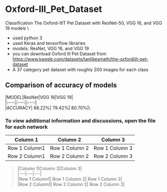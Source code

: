 # Oxford-III_Pet_Dataset
Classification The Oxford-IIIT Pet Dataset with ResNet-50, VGG 16, and VGG 19 models
\
 - used python 3
 - used Keras and tensorflow libraries
 - models: ResNet, VGG 16, and VGG 19
 - you can download Oxford III Pet Dataset from https://www.kaggle.com/datasets/tanlikesmath/the-oxfordiiit-pet-dataset
 - A 37 category pet dataset with roughly 200 images for each class


## Comparison of accuracy of models

|MODEL|ResNet|VGG 16|VGG 19|\
|:---:|:---:|:---:|\
|ACCURACY| 88.22%| 79.42%| 80.70%|\


### To view additional information and discussions, open the file for each network


|Column 1|Column 2|Column 3|
|---|---|---|
|Row 1 Column1| Row 1 Column 2| Row 1 Column 3|
|Row 2 Column1| Row 2 Column 2| Row 2 Column 3|

>\|Column 1|Column 2|Column 3|<br>
>\|---|---|---|<br>
>\|Row 1 Column1| Row 1 Column 2| Row 1 Column 3|<br>
>\|Row 2 Column1| Row 2 Column 2| Row 2 Column 3|<br>
